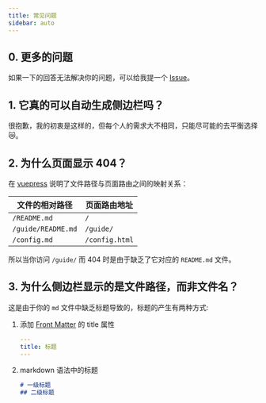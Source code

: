 ```yaml
---
title: 常见问题
sidebar: auto
---
```


## 0. 更多的问题

如果一下的回答无法解决你的问题，可以给我提一个 [Issue](https://github.com/shanyuhai123/vuepress-plugin-auto-sidebar/issues/new)。



## 1. 它真的可以自动生成侧边栏吗？

很抱歉，我的初衷是这样的，但每个人的需求大不相同，只能尽可能的去平衡选择 :crying_cat_face:。



## 2. 为什么页面显示 404？

在 [vuepress](https://vuepress.vuejs.org/zh/guide/directory-structure.html#%E9%BB%98%E8%AE%A4%E7%9A%84%E9%A1%B5%E9%9D%A2%E8%B7%AF%E7%94%B1) 说明了文件路径与页面路由之间的映射关系：

| 文件的相对路径     | 页面路由地址   |
| ------------------ | -------------- |
| `/README.md`       | `/`            |
| `/guide/README.md` | `/guide/`      |
| `/config.md`       | `/config.html` |

所以当你访问 `/guide/` 而 404 时是由于缺乏了它对应的 `README.md` 文件。



## 3. 为什么侧边栏显示的是文件路径，而非文件名？

这是由于你的 `md` 文件中缺乏标题导致的，标题的产生有两种方式:

1. 添加 [Front Matter](https://v1.vuepress.vuejs.org/zh/guide/frontmatter.html#front-matter) 的 title 属性 <Badge text="推荐" type="warning"/>

   ```yaml
   ---
   title: 标题
   ---
   ```

2. markdown 语法中的标题

   ```markdown
   # 一级标题
   ## 二级标题
   ```

